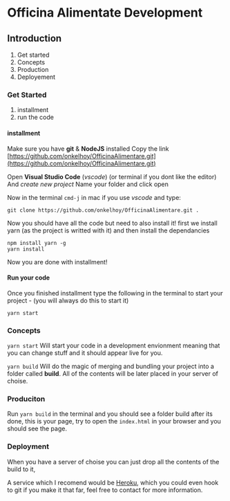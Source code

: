# Officina Alimentate Development

## Introduction
1. Get started
2. Concepts
3. Production
4. Deployement

### Get Started
1. installment
2. run the code

#### installment
Make sure you have **git** & **NodeJS** installed
Copy the link [https://github.com/onkelhoy/OfficinaAlimentare.git](https://github.com/onkelhoy/OfficinaAlimentare.git)

Open **Visual Studio Code** (*vscode*) (or terminal if you dont like the editor)
And *create new project*
Name your folder and click open

Now in the terminal `cmd-j` in mac if you use *vscode*
and type:
```
git clone https://github.com/onkelhoy/OfficinaAlimentare.git .
```

Now you should have all the code but need to also install it!
first we install yarn (as the project is writted with it)
and then install the dependancies

```
npm install yarn -g
yarn install
```


Now you are done with installment!

#### Run your code
Once you finished installment type the following in the terminal
to start your project - (you will always do this to start it)
```
yarn start
```

### Concepts
`yarn start` Will start your code in a development envionment meaning that
you can change stuff and it should appear live for you.

`yarn build` Will do the magic of merging and bundling your project into a folder called **build**.
All of the contents will be later placed in your server of choise.

### Produciton
Run `yarn build` in the terminal and you should see a folder build after its done,
this is your page, try to open the `index.html` in your browser and you should see the page.

### Deployment
When you have a server of choise you can just drop all the contents of the build to it,

A service which I recomend would be [Heroku](https://www.heroku.com/), which you could even hook to git if you make it that far, feel free to contact for more information.

